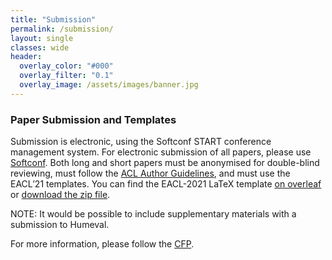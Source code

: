 ```yaml
---
title: "Submission"
permalink: /submission/
layout: single
classes: wide
header:
  overlay_color: "#000"
  overlay_filter: "0.1"
  overlay_image: /assets/images/banner.jpg
---
```


### Paper Submission and Templates

Submission is electronic, using the Softconf START conference management system. For electronic submission of all papers, please use [Softconf](https://www.softconf.com/eacl2021/HumEval2021). Both long and short papers must be anonymised for double-blind reviewing, must follow the [ACL Author Guidelines](https://www.aclweb.org/adminwiki/index.php?title=ACL_Author_Guidelines), and must use the EACL’21 templates. You can find the EACL-2021 LaTeX template [on overleaf](https://www.overleaf.com/latex/templates/eacl-2021-proceedings-template/jprrhhtnbrrm) or [download the zip file](https://2021.eacl.org/downloads/eacl2021-templates.zip).

NOTE: It would be possible to include supplementary materials with a submission to Humeval.

For more information, please follow the [CFP](/call-for-papers/).
